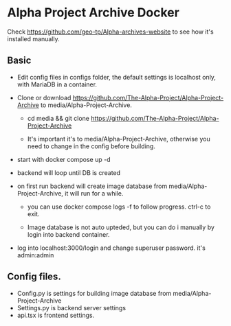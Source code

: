 # Alpha Project Archive Docker



Check https://github.com/geo-tp/Alpha-archives-website to see how it's installed manually. 



## Basic



- Edit config files in configs folder, the default settings is localhost only, with MariaDB in a container.

- Clone or download https://github.com/The-Alpha-Project/Alpha-Project-Archive to media/Alpha-Project-Archive. 

  - cd media && git clone https://github.com/The-Alpha-Project/Alpha-Project-Archive

  - It's important it's to media/Alpha-Project-Archive, otherwise you need to change in the config before building.

- start with docker compose up -d

- backend will loop until DB is created

- on first run backend will create image database from media/Alpha-Project-Archive, it will run for a while.

  - you can use docker compose logs -f to follow progress. ctrl-c to exit.

  - Image database is not auto upteded, but you can do i manually by login into backend container. 

- log into localhost:3000/login and change superuser password. it's admin:admin

  

## Config files. 



- Config.py is settings for building image database from media/Alpha-Project-Archive
- Settings.py is backend server settings
- api.tsx is frontend settings.
